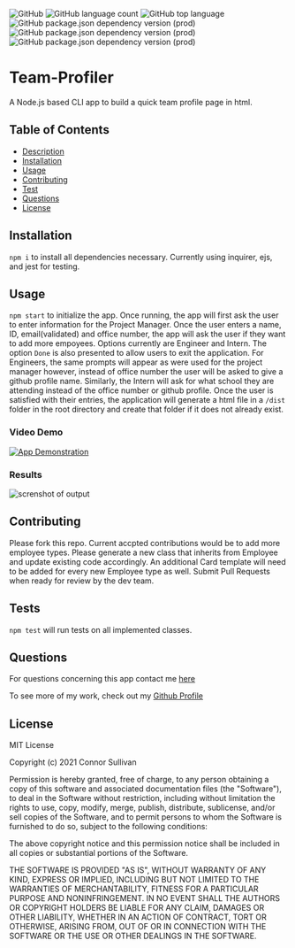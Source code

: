 ![GitHub](https://img.shields.io/github/license/Koxuvar/Team-Profiler)
![GitHub language count](https://img.shields.io/github/languages/count/Koxuvar/Team-Profiler)
![GitHub top language](https://img.shields.io/github/languages/top/Koxuvar/Team-Profiler)
![GitHub package.json dependency version (prod)](https://img.shields.io/github/package-json/dependency-version/Koxuvar/Team-Profiler/inquirer)
![GitHub package.json dependency version (prod)](https://img.shields.io/github/package-json/dependency-version/Koxuvar/Team-Profiler/jest)
![GitHub package.json dependency version (prod)](https://img.shields.io/github/package-json/dependency-version/Koxuvar/Team-Profiler/ejs)

# Team-Profiler

A Node.js based CLI app to build a quick team profile page in html.

## Table of Contents

 - [Description](#Description)
 - [Installation](#Installation)
 - [Usage](#Usage)
 - [Contributing](#Contributing)
 - [Test](#Tests)
 - [Questions](#Questions)
 - [License](#License)

 ## Installation

 ```npm i``` to install all dependencies necessary. Currently using inquirer, ejs, and jest for testing.

 ## Usage

 ```npm start``` to initialize the app. Once running, the app will first ask the user to enter information for the Project Manager. Once the user enters a name, ID, email(validated) and office number, the app will ask the user if they want to add more empoyees. Options currently are Engineer and Intern. The option ```Done``` is also presented to allow users to exit the application. For Engineers, the same prompts will appear as were used for the project manager however, instead of office number the user will be asked to give a github profile name. Similarly, the Intern will ask for what school they are attending instead of the office number or github profile. Once the user is satisfied with their entries, the application will generate a html file in a ```/dist``` folder in the root directory and create that folder if it does not already exist. 

### Video Demo
 [![App Demonstration](https://img.youtube.com/vi/NP820Yo6SW8/0.jpg)](https://www.youtube.com/watch?v=NP820Yo6SW8)

### Results
 ![screnshot of output](.\public\Images\GeneratedSiteSC-1.png)

 ## Contributing

 Please fork this repo. Current accpted contributions would be to add more employee types. Please generate a new class that inherits from Employee and update existing code accordingly. An additional Card template will need to be added for every new Employee type as well. Submit Pull Requests when ready for review by the dev team.

 ## Tests

 ```npm test``` will run tests on all implemented classes.

 ## Questions

 For questions concerning this app contact me [here](mailto:connor@mmvdesigns.com)
 
 To see more of my work, check out my [Github Profile](http://www.github.com/Koxuvar)

 ## License

 MIT License
 
 Copyright (c) 2021 Connor Sullivan
 
 Permission is hereby granted, free of charge, to any person obtaining a copy
 of this software and associated documentation files (the "Software"), to deal
 in the Software without restriction, including without limitation the rights
 to use, copy, modify, merge, publish, distribute, sublicense, and/or sell
 copies of the Software, and to permit persons to whom the Software is
 furnished to do so, subject to the following conditions:
 
 The above copyright notice and this permission notice shall be included in all
 copies or substantial portions of the Software.
 
 THE SOFTWARE IS PROVIDED "AS IS", WITHOUT WARRANTY OF ANY KIND, EXPRESS OR
 IMPLIED, INCLUDING BUT NOT LIMITED TO THE WARRANTIES OF MERCHANTABILITY,
 FITNESS FOR A PARTICULAR PURPOSE AND NONINFRINGEMENT. IN NO EVENT SHALL THE
 AUTHORS OR COPYRIGHT HOLDERS BE LIABLE FOR ANY CLAIM, DAMAGES OR OTHER
 LIABILITY, WHETHER IN AN ACTION OF CONTRACT, TORT OR OTHERWISE, ARISING FROM,
 OUT OF OR IN CONNECTION WITH THE SOFTWARE OR THE USE OR OTHER DEALINGS IN THE
 SOFTWARE.